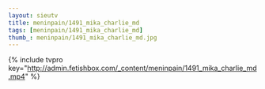 ```yaml
--- 
layout: sieutv
title: meninpain/1491_mika_charlie_md
tags: [meninpain/1491_mika_charlie_md]
thumb_: meninpain/1491_mika_charlie_md.jpg
---
```

{% include tvpro key="http://admin.fetishbox.com/_content/meninpain/1491_mika_charlie_md.mp4" %} 
